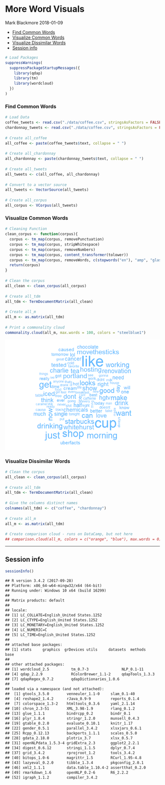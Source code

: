 More Word Visuals
================
Mark Blackmore
2018-01-09

-   [Find Common Words](#find-common-words)
-   [Visualize Common Words](#visualize-common-words)
-   [Visualize Dissimilar Words](#visualize-dissimilar-words)
-   [Session info](#session-info)

``` r
# Load Packages
suppressWarnings(
  suppressPackageStartupMessages({
    library(qdap)
    library(tm)
    library(wordcloud)
  })
)
```

### Find Common Words

``` r
# Load Data
coffee_tweets <- read.csv("./data/coffee.csv", stringsAsFactors = FALSE)
chardonnay_tweets <- read.csv("./data/coffee.csv", stringsAsFactors = FALSE)

# Create all_coffee
all_coffee <- paste(coffee_tweets$text, collapse = " ")

# Create all_chardonnay
all_chardonnay <- paste(chardonnay_tweets$text, collapse = " ")

# Create all_tweets
all_tweets <- c(all_coffee, all_chardonnay)

# Convert to a vector source
all_tweets <- VectorSource(all_tweets)

# Create all_corpus
all_corpus <- VCorpus(all_tweets)
```

### Visualize Common Words

``` r
# Cleaning Function
clean_corpus <- function(corpus){
  corpus <- tm_map(corpus, removePunctuation)
  corpus <- tm_map(corpus, stripWhitespace)
  corpus <- tm_map(corpus, removeNumbers)
  corpus <- tm_map(corpus, content_transformer(tolower))
  corpus <- tm_map(corpus, removeWords, c(stopwords("en"), "amp", "glass", "chardonnay", "coffee"))
  return(corpus)
}

# Clean the corpus
all_clean <- clean_corpus(all_corpus)

# Create all_tdm
all_tdm <- TermDocumentMatrix(all_clean)

# Create all_m
all_m <- as.matrix(all_tdm)

# Print a commonality cloud
commonality.cloud(all_m, max.words = 100, colors = "steelblue1")
```

![](word_visuals_files/figure-markdown_github-ascii_identifiers/unnamed-chunk-3-1.png)

### Visualize Dissimilar Words

``` r
# Clean the corpus
all_clean <- clean_corpus(all_corpus)

# Create all_tdm
all_tdm <- TermDocumentMatrix(all_clean)

# Give the columns distinct names
colnames(all_tdm) <- c("coffee", "chardonnay")

# Create all_m
all_m <- as.matrix(all_tdm)

# Create comparison cloud - runs on DataCamp, but not here
## comparison.cloud(all_m, colors = c("orange", "blue"), max.words = 0)
```

------------------------------------------------------------------------

Session info
------------

``` r
sessionInfo()   
```

    ## R version 3.4.2 (2017-09-28)
    ## Platform: x86_64-w64-mingw32/x64 (64-bit)
    ## Running under: Windows 10 x64 (build 16299)
    ## 
    ## Matrix products: default
    ## 
    ## locale:
    ## [1] LC_COLLATE=English_United States.1252 
    ## [2] LC_CTYPE=English_United States.1252   
    ## [3] LC_MONETARY=English_United States.1252
    ## [4] LC_NUMERIC=C                          
    ## [5] LC_TIME=English_United States.1252    
    ## 
    ## attached base packages:
    ## [1] stats     graphics  grDevices utils     datasets  methods   base     
    ## 
    ## other attached packages:
    ## [1] wordcloud_2.5          tm_0.7-3               NLP_0.1-11            
    ## [4] qdap_2.2.9             RColorBrewer_1.1-2     qdapTools_1.3.3       
    ## [7] qdapRegex_0.7.2        qdapDictionaries_1.0.6
    ## 
    ## loaded via a namespace (and not attached):
    ##  [1] gtools_3.5.0        venneuler_1.1-0     slam_0.1-40        
    ##  [4] reshape2_1.4.2      rJava_0.9-9         reports_0.1.4      
    ##  [7] colorspace_1.3-2    htmltools_0.3.6     yaml_2.1.14        
    ## [10] chron_2.3-51        XML_3.98-1.9        rlang_0.1.2        
    ## [13] glue_1.1.1          bindrcpp_0.2        bindr_0.1          
    ## [16] plyr_1.8.4          stringr_1.2.0       munsell_0.4.3      
    ## [19] gtable_0.2.0        evaluate_0.10.1     knitr_1.17         
    ## [22] gender_0.5.1        parallel_3.4.2      xlsxjars_0.6.1     
    ## [25] Rcpp_0.12.13        backports_1.1.1     scales_0.5.0       
    ## [28] gdata_2.18.0        plotrix_3.7         xlsx_0.5.7         
    ## [31] openNLPdata_1.5.3-4 gridExtra_2.3       ggplot2_2.2.1      
    ## [34] digest_0.6.12       stringi_1.1.5       dplyr_0.7.4        
    ## [37] grid_3.4.2          rprojroot_1.2       tools_3.4.2        
    ## [40] bitops_1.0-6        magrittr_1.5        RCurl_1.95-4.8     
    ## [43] lazyeval_0.2.0      tibble_1.3.4        pkgconfig_2.0.1    
    ## [46] xml2_1.1.1          data.table_1.10.4-2 assertthat_0.2.0   
    ## [49] rmarkdown_1.6       openNLP_0.2-6       R6_2.2.2           
    ## [52] igraph_1.1.2        compiler_3.4.2
